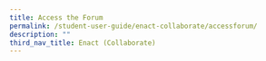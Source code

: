 ```yaml
---
title: Access the Forum
permalink: /student-user-guide/enact-collaborate/accessforum/
description: ""
third_nav_title: Enact (Collaborate)
---
```

